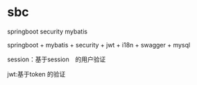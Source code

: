 # sbc
springboot security mybatis

springboot + mybatis + security + jwt + i18n + swagger + mysql


session：基于session　的用户验证

jwt:基于token 的验证
